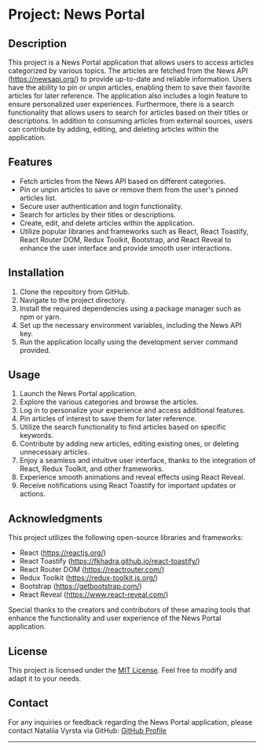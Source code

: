 # Project: News Portal

## Description
This project is a News Portal application that allows users to access articles categorized by various topics. The articles are fetched from the News API (https://newsapi.org/) to provide up-to-date and reliable information. Users have the ability to pin or unpin articles, enabling them to save their favorite articles for later reference. The application also includes a login feature to ensure personalized user experiences. Furthermore, there is a search functionality that allows users to search for articles based on their titles or descriptions. In addition to consuming articles from external sources, users can contribute by adding, editing, and deleting articles within the application.

## Features
- Fetch articles from the News API based on different categories.
- Pin or unpin articles to save or remove them from the user's pinned articles list.
- Secure user authentication and login functionality.
- Search for articles by their titles or descriptions.
- Create, edit, and delete articles within the application.
- Utilize popular libraries and frameworks such as React, React Toastify, React Router DOM, Redux Toolkit, Bootstrap, and React Reveal to enhance the user interface and provide smooth user interactions.

## Installation
1. Clone the repository from GitHub.
2. Navigate to the project directory.
3. Install the required dependencies using a package manager such as npm or yarn.
4. Set up the necessary environment variables, including the News API key.
5. Run the application locally using the development server command provided.

## Usage
1. Launch the News Portal application.
2. Explore the various categories and browse the articles.
3. Log in to personalize your experience and access additional features.
4. Pin articles of interest to save them for later reference.
5. Utilize the search functionality to find articles based on specific keywords.
6. Contribute by adding new articles, editing existing ones, or deleting unnecessary articles.
7. Enjoy a seamless and intuitive user interface, thanks to the integration of React, Redux Toolkit, and other frameworks.
8. Experience smooth animations and reveal effects using React Reveal.
9. Receive notifications using React Toastify for important updates or actions.

## Acknowledgments
This project utilizes the following open-source libraries and frameworks:
- React (https://reactjs.org/)
- React Toastify (https://fkhadra.github.io/react-toastify/)
- React Router DOM (https://reactrouter.com/)
- Redux Toolkit (https://redux-toolkit.js.org/)
- Bootstrap (https://getbootstrap.com/)
- React Reveal (https://www.react-reveal.com/)

Special thanks to the creators and contributors of these amazing tools that enhance the functionality and user experience of the News Portal application.

## License
This project is licensed under the [MIT License](LICENSE). Feel free to modify and adapt it to your needs.

## Contact
For any inquiries or feedback regarding the News Portal application, please contact Nataliia Vyrsta via GitHub: [GitHub Profile](https://github.com/NVyrsta)

---
